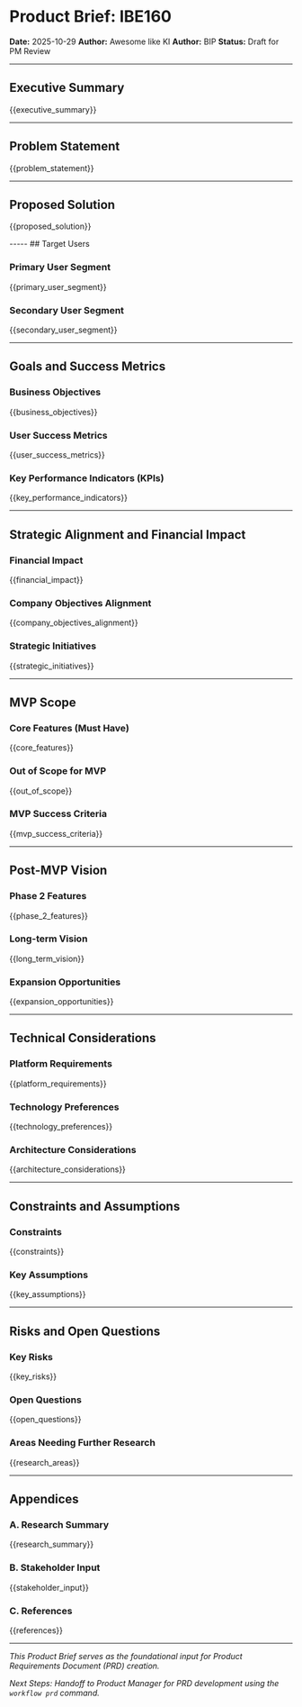 # Product Brief: IBE160

**Date:** 2025-10-29
**Author:** Awesome like KI
**Author:** BIP
**Status:** Draft for PM Review

---

## Executive Summary

{{executive_summary}}

---

## Problem Statement

{{problem_statement}}

---

## Proposed Solution

{{proposed_solution}}

----- ## Target Users

### Primary User Segment

{{primary_user_segment}}

### Secondary User Segment

{{secondary_user_segment}}

---

## Goals and Success Metrics

### Business Objectives

{{business_objectives}}

### User Success Metrics

{{user_success_metrics}}

### Key Performance Indicators (KPIs)

{{key_performance_indicators}}

---

## Strategic Alignment and Financial Impact

### Financial Impact

{{financial_impact}}

### Company Objectives Alignment

{{company_objectives_alignment}}

### Strategic Initiatives

{{strategic_initiatives}}

---

## MVP Scope

### Core Features (Must Have)

{{core_features}}

### Out of Scope for MVP

{{out_of_scope}}

### MVP Success Criteria

{{mvp_success_criteria}}

---

## Post-MVP Vision

### Phase 2 Features

{{phase_2_features}}

### Long-term Vision

{{long_term_vision}}

### Expansion Opportunities

{{expansion_opportunities}}

---

## Technical Considerations

### Platform Requirements

{{platform_requirements}}

### Technology Preferences

{{technology_preferences}}

### Architecture Considerations

{{architecture_considerations}}

---

## Constraints and Assumptions

### Constraints

{{constraints}}

### Key Assumptions

{{key_assumptions}}

---

## Risks and Open Questions

### Key Risks

{{key_risks}}

### Open Questions

{{open_questions}}

### Areas Needing Further Research

{{research_areas}}

---

## Appendices

### A. Research Summary

{{research_summary}}

### B. Stakeholder Input

{{stakeholder_input}}

### C. References

{{references}}

---

_This Product Brief serves as the foundational input for Product Requirements Document (PRD) creation._

_Next Steps: Handoff to Product Manager for PRD development using the `workflow prd` command._
